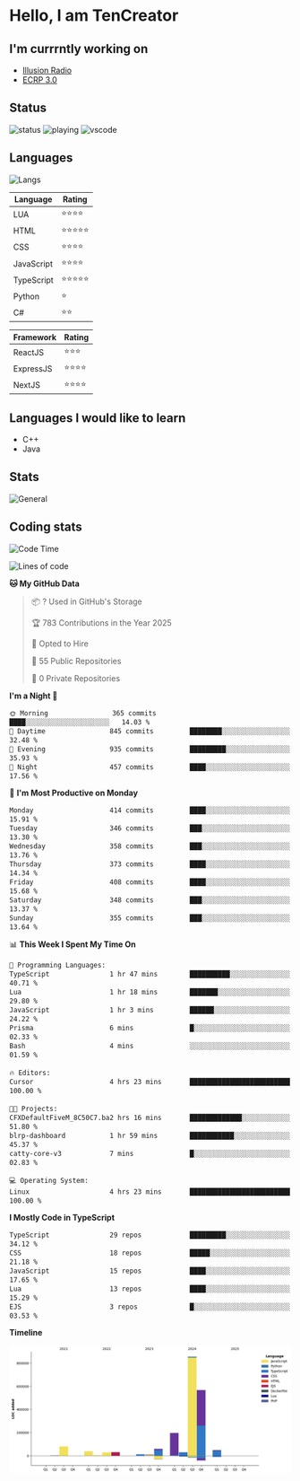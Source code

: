 # Hello, I am TenCreator

## I'm currrntly working on
- [Illusion Radio](https://illusionradio.co.uk/)
- [ECRP 3.0](http://github.com/Emerald-Coast-Roleplay/)

## Status
![status](https://api.statusbadges.me/badge/status/518334475038359555?simple=true&style=for-the-badge)
![playing](https://api.statusbadges.me/badge/playing/518334475038359555?style=for-the-badge)
![vscode](https://api.statusbadges.me/badge/vscode/518334475038359555?style=for-the-badge)

## Languages
![Langs](https://github-readme-stats.vercel.app/api/top-langs/?username=tencreator&layout=compact&theme=radical)


|Language|Rating|
|--------|------|
|LUA|⭐️⭐️⭐️⭐️|
|HTML|⭐️⭐️⭐️⭐️⭐️|
|CSS|⭐️⭐️⭐️⭐️|
|JavaScript|⭐️⭐️⭐️⭐️|
|TypeScript|⭐️⭐️⭐️⭐️⭐️|
|Python|⭐️|
|C#|⭐️⭐️ |

|Framework|Rating|
|--------|------|
|ReactJS|⭐️⭐️⭐|
|ExpressJS|⭐️⭐️⭐️⭐️|
|NextJS|⭐️⭐️⭐⭐️|

## Languages I would like to learn
- C++
- Java

## Stats
![General](https://github-readme-stats.vercel.app/api?username=tencreator&show_icons=true&theme=radical)

## Coding stats

<!--START_SECTION:waka-->
![Code Time](http://img.shields.io/badge/Code%20Time-474%20hrs%202%20mins-blue)

![Lines of code](https://img.shields.io/badge/From%20Hello%20World%20I%27ve%20Written-2.0%20million%20lines%20of%20code-blue)

**🐱 My GitHub Data** 

> 📦 ? Used in GitHub's Storage 
 > 
> 🏆 783 Contributions in the Year 2025
 > 
> 💼 Opted to Hire
 > 
> 📜 55 Public Repositories 
 > 
> 🔑 0 Private Repositories 
 > 
**I'm a Night 🦉** 

```text
🌞 Morning                365 commits         ████░░░░░░░░░░░░░░░░░░░░░   14.03 % 
🌆 Daytime                845 commits         ████████░░░░░░░░░░░░░░░░░   32.48 % 
🌃 Evening                935 commits         █████████░░░░░░░░░░░░░░░░   35.93 % 
🌙 Night                  457 commits         ████░░░░░░░░░░░░░░░░░░░░░   17.56 % 
```
📅 **I'm Most Productive on Monday** 

```text
Monday                   414 commits         ████░░░░░░░░░░░░░░░░░░░░░   15.91 % 
Tuesday                  346 commits         ███░░░░░░░░░░░░░░░░░░░░░░   13.30 % 
Wednesday                358 commits         ███░░░░░░░░░░░░░░░░░░░░░░   13.76 % 
Thursday                 373 commits         ████░░░░░░░░░░░░░░░░░░░░░   14.34 % 
Friday                   408 commits         ████░░░░░░░░░░░░░░░░░░░░░   15.68 % 
Saturday                 348 commits         ███░░░░░░░░░░░░░░░░░░░░░░   13.37 % 
Sunday                   355 commits         ███░░░░░░░░░░░░░░░░░░░░░░   13.64 % 
```


📊 **This Week I Spent My Time On** 

```text
💬 Programming Languages: 
TypeScript               1 hr 47 mins        ██████████░░░░░░░░░░░░░░░   40.71 % 
Lua                      1 hr 18 mins        ███████░░░░░░░░░░░░░░░░░░   29.80 % 
JavaScript               1 hr 3 mins         ██████░░░░░░░░░░░░░░░░░░░   24.22 % 
Prisma                   6 mins              █░░░░░░░░░░░░░░░░░░░░░░░░   02.33 % 
Bash                     4 mins              ░░░░░░░░░░░░░░░░░░░░░░░░░   01.59 % 

🔥 Editors: 
Cursor                   4 hrs 23 mins       █████████████████████████   100.00 % 

🐱‍💻 Projects: 
CFXDefaultFiveM_8C50C7.ba2 hrs 16 mins       █████████████░░░░░░░░░░░░   51.80 % 
blrp-dashboard           1 hr 59 mins        ███████████░░░░░░░░░░░░░░   45.37 % 
catty-core-v3            7 mins              █░░░░░░░░░░░░░░░░░░░░░░░░   02.83 % 

💻 Operating System: 
Linux                    4 hrs 23 mins       █████████████████████████   100.00 % 
```

**I Mostly Code in TypeScript** 

```text
TypeScript               29 repos            █████████░░░░░░░░░░░░░░░░   34.12 % 
CSS                      18 repos            █████░░░░░░░░░░░░░░░░░░░░   21.18 % 
JavaScript               15 repos            ████░░░░░░░░░░░░░░░░░░░░░   17.65 % 
Lua                      13 repos            ████░░░░░░░░░░░░░░░░░░░░░   15.29 % 
EJS                      3 repos             █░░░░░░░░░░░░░░░░░░░░░░░░   03.53 % 
```



**Timeline**

![Lines of Code chart](https://raw.githubusercontent.com/tencreator/tencreator/main/assets/bar_graph.png)


<!--END_SECTION:waka-->
